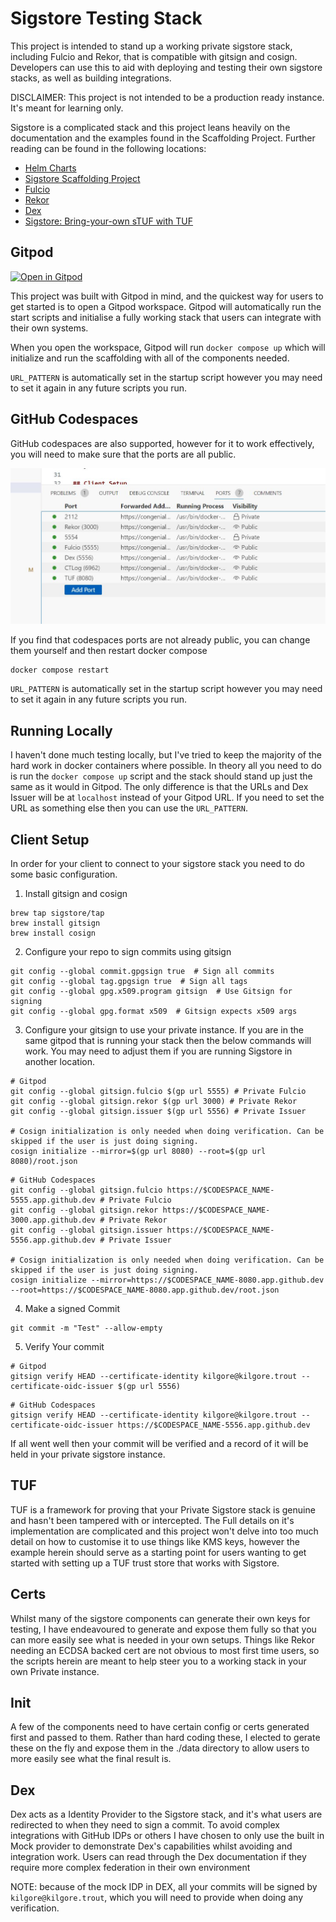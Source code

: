 # Sigstore Testing Stack

This project is intended to stand up a working private sigstore stack, including Fulcio and Rekor, that is compatible with gitsign and cosign. Developers can use this to aid with deploying and testing their own sigstore stacks, as well as building integrations.

DISCLAIMER: This project is not intended to be a production ready instance. It's meant for learning only.

Sigstore is a complicated stack and this project leans heavily on the documentation and the examples found in the Scaffolding Project. Further reading can be found in the following locations:

* [Helm Charts](https://github.com/sigstore/helm-charts/tree/main)
* [Sigstore Scaffolding Project](https://github.com/sigstore/scaffolding)
* [Fulcio](https://github.com/sigstore/fulcio/tree/main)
* [Rekor](https://github.com/sigstore/rekor)
* [Dex](https://github.com/dexidp/dex)
* [Sigstore: Bring-your-own sTUF with TUF](https://blog.sigstore.dev/sigstore-bring-your-own-stuf-with-tuf-40febfd2badd/)

## Gitpod

[![Open in Gitpod](https://gitpod.io/button/open-in-gitpod.svg)](https://gitpod.io/#https://github.com/ChevronTango/sigstore-testing-stack/)

This project was built with Gitpod in mind, and the quickest way for users to get started is to open a Gitpod workspace. Gitpod will automatically run the start scripts and initialise a fully working stack that users can integrate with their own systems.

When you open the workspace, Gitpod will run `docker compose up` which will initialize and run the scaffolding with all of the components needed.

`URL_PATTERN` is automatically set in the startup script however you may need to set it again in any future scripts you run.

## GitHub Codespaces

GitHub codespaces are also supported, however for it to work effectively, you will need to make sure that the ports are all public.

![Codespaces Ports](docs/codespaces-ports.JPG)

If you find that codespaces ports are not already public, you can change them yourself and then restart docker compose

```
docker compose restart
```

`URL_PATTERN` is automatically set in the startup script however you may need to set it again in any future scripts you run.

## Running Locally

I haven't done much testing locally, but I've tried to keep the majority of the hard work in docker containers where possible. In theory all you need to do is run the `docker compose up` script and the stack should stand up just the same as it would in Gitpod. The only difference is that the URLs and Dex Issuer will be at `localhost` instead of your Gitpod URL. If you need to set the URL as something else then you can use the `URL_PATTERN`.

## Client Setup

In order for your client to connect to your sigstore stack you need to do some basic configuration.

1. Install gitsign and cosign

```
brew tap sigstore/tap
brew install gitsign
brew install cosign
```

2. Configure your repo to sign commits using gitsign

```
git config --global commit.gpgsign true  # Sign all commits
git config --global tag.gpgsign true  # Sign all tags
git config --global gpg.x509.program gitsign  # Use Gitsign for signing
git config --global gpg.format x509  # Gitsign expects x509 args
```

3. Configure your gitsign to use your private instance. If you are in the same gitpod that is running your stack then the below commands will work. You may need to adjust them if you are running Sigstore in another location.

```
# Gitpod
git config --global gitsign.fulcio $(gp url 5555) # Private Fulcio
git config --global gitsign.rekor $(gp url 3000) # Private Rekor
git config --global gitsign.issuer $(gp url 5556) # Private Issuer

# Cosign initialization is only needed when doing verification. Can be skipped if the user is just doing signing.
cosign initialize --mirror=$(gp url 8080) --root=$(gp url 8080)/root.json
```

```
# GitHub Codespaces
git config --global gitsign.fulcio https://$CODESPACE_NAME-5555.app.github.dev # Private Fulcio
git config --global gitsign.rekor https://$CODESPACE_NAME-3000.app.github.dev # Private Rekor
git config --global gitsign.issuer https://$CODESPACE_NAME-5556.app.github.dev # Private Issuer

# Cosign initialization is only needed when doing verification. Can be skipped if the user is just doing signing.
cosign initialize --mirror=https://$CODESPACE_NAME-8080.app.github.dev --root=https://$CODESPACE_NAME-8080.app.github.dev/root.json
```

4. Make a signed Commit

```
git commit -m "Test" --allow-empty
```

5. Verify Your commit

```
# Gitpod
gitsign verify HEAD --certificate-identity kilgore@kilgore.trout --certificate-oidc-issuer $(gp url 5556)
```

```
# GitHub Codespaces
gitsign verify HEAD --certificate-identity kilgore@kilgore.trout --certificate-oidc-issuer https://$CODESPACE_NAME-5556.app.github.dev
```

If all went well then your commit will be verified and a record of it will be held in your private sigstore instance.

## TUF

TUF is a framework for proving that your Private Sigstore stack is genuine and hasn't been tampered with or intercepted. The Full details on it's implementation are complicated and this project won't delve into too much detail on how to customise it to use things like KMS keys, however the example herein should serve as a starting point for users wanting to get started with setting up a TUF trust store that works with Sigstore.

## Certs

Whilst many of the sigstore components can generate their own keys for testing, I have endeavoured to generate and expose them fully so that you can more easily see what is needed in your own setups. Things like Rekor needing an ECDSA backed cert are not obvious to most first time users, so the scripts herein are meant to help steer you to a working stack in your own Private instance.

## Init

A few of the components need to have certain config or certs generated first and passed to them. Rather than hard coding these, I elected to gerate these on the fly and expose them in the ./data directory to allow users to more easily see what the final result is.

## Dex

Dex acts as a Identity Provider to the Sigstore stack, and it's what users are redirected to when they need to sign a commit. To avoid complex integrations with GitHub IDPs or others I have chosen to only use the built in Mock provider to demonstrate Dex's capabilities whilst avoiding and integration work. Users can read through the Dex documentation if they require more complex federation in their own environment

NOTE: because of the mock IDP in DEX, all your commits will be signed by `kilgore@kilgore.trout`, which you will need to provide when doing any verification.
